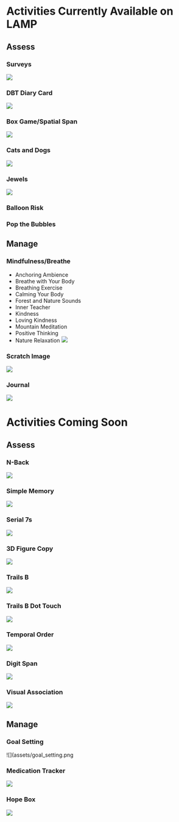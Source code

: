 # Activities Currently Available on LAMP

## Assess

### Surveys
![](assets/survey_ex.png)

### DBT Diary Card
![](assets/dbt_ex.png)

### Box Game/Spatial Span
![](assets/spatial_span_ex.png)

### Cats and Dogs
![](assets/cats_n_dogs_ex.png)

### Jewels
![](assets/jewels_ex.png)

### Balloon Risk

### Pop the Bubbles

## Manage

### Mindfulness/Breathe
- Anchoring Ambience
- Breathe with Your Body
- Breathing Exercise
- Calming Your Body
- Forest and Nature Sounds
- Inner Teacher
- Kindness
- Loving Kindness
- Mountain Meditation
- Positive Thinking
- Nature Relaxation
![](assets/breathe_ex.png)

### Scratch Image
![](assets/scratch_ex.png)

### Journal
![](assets/jounral_ex.png)

# Activities Coming Soon

## Assess

### N-Back
![](assets/nback_ex.png)

### Simple Memory
![](assets/simple_memory_ex.png)

### Serial 7s
![](assets/serial_ex.png)

### 3D Figure Copy
![](assets/3D_fig_ex.png)

### Trails B
![](assets/trails_b_ex.png)

### Trails B Dot Touch
![](assets/trails_b_dot_ex.png)

### Temporal Order
![](assets/temp_order.png)

### Digit Span
![](assets/digital_span.png)

### Visual Association
![](assets/visual_assoc.png)

## Manage

### Goal Setting
![](assets/goal_setting.png

### Medication Tracker
![](assets/medication_ex.png)

### Hope Box
![](assets/hope_box_ex.png)
